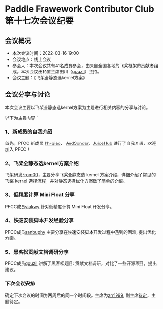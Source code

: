 # Paddle Frawework Contributor Club 第十七次会议纪要

## 会议概况

- 本次会议时间：2022-03-16 19:00
- 会议地点：线上会议
- 参会人：本次会议共有41名成员参会，由来自全国各地的飞桨框架的贡献者组成。本次会议由轮值主席田川（[gouzil](https://github.com/gouzil)）主持。
- 会议主题：《飞桨全静态选kernel方案》


## 会议分享与讨论

本次会议主要以飞桨全静态选kernel方案为主题进行相关内容的分享与讨论。

以下为主要内容：

### 1、新成员的自我介绍

首先，PFCC 新成员 [hh-qiao](https://github.com/hh-qiao)、 [AndSonder](https://github.com/AndSonder)、[JuiceHub](https://github.com/JuiceHub) 进行了自我介绍，欢迎加入 PFCC！

### 2、飞桨全静态选kernel方案介绍 

飞桨研发[From00](https://github.com/From00)，主要分享飞桨全静态选 kernel 方案介绍，详细介绍了常见的飞桨 kernel 选择流程，并对静态选择优化方案做了简单的介绍。

### 3、低精度计算 Mini Float 分享

PFCC成员[yiakwy](https://github.com/yiakwy) 针对低精度计算 Mini Float 开发分享。

### 4、快速安装脚本开发经验分享

PFCC成员[sanbuphy](https://github.com/sanbuphy) 主要分享在快速安装脚本开发过程中遇到的困难, 提出优化方案。

### 5、黑客松贡献文档调研分享

PFCC成员[gouzil](https://github.com/gouzil) 讲解了黑客松题目: 贡献文档调研，对比了一些开源项目，提出建议。

### 下次会议安排

确定下次会议的时间为两周后的同一个时间段。主席为[zrr1999](https://github.com/zrr1999), 副主席[待定]()，主题待定。
